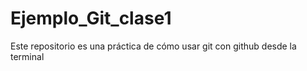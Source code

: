 # Ejemplo_Git_clase1
Este repositorio es una práctica de cómo usar git con github desde la terminal
